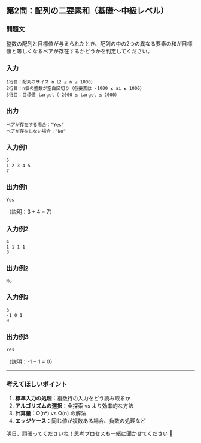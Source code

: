 ## 第2問：配列の二要素和（基礎〜中級レベル）

### 問題文

整数の配列と目標値が与えられたとき、配列の中の2つの異なる要素の和が目標値と等しくなるペアが存在するかどうかを判定してください。

### 入力

```
1行目：配列のサイズ n（2 ≤ n ≤ 1000）
2行目：n個の整数が空白区切り（各要素は -1000 ≤ ai ≤ 1000）
3行目：目標値 target（-2000 ≤ target ≤ 2000）
```

### 出力

```
ペアが存在する場合："Yes"
ペアが存在しない場合："No"
```

### 入力例1

```
5
1 2 3 4 5
7
```

### 出力例1

```
Yes
```

（説明：3 + 4 = 7）

### 入力例2

```
4
1 1 1 1
3
```

### 出力例2

```
No
```

### 入力例3

```
3
-1 0 1
0
```

### 出力例3

```
Yes
```

（説明：-1 + 1 = 0）

---

### 考えてほしいポイント

1. **標準入力の処理**：複数行の入力をどう読み取るか
2. **アルゴリズムの選択**：全探索 vs より効率的な方法
3. **計算量**：O(n²) vs O(n) の解法
4. **エッジケース**：同じ値が複数ある場合、負数の処理など

明日、頑張ってくださいね！思考プロセスも一緒に聞かせてください 💪
